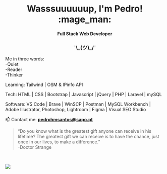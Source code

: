 <h1 align="center">Wasssuuuuuup, I'm Pedro! :mage_man:</h1>
<h4 align="center">Full Stack Web Developer</h4>
<h3 align="center"> ¯\_(ツ)_/¯</h3>

Me in three words:
<br>-Quiet
<br>-Reader
<br>-Thinker

Learning:
Tailwind | OSM & IPinfo API

Tech:
HTML | CSS | Bootstrap | Javascript | jQuery | PHP | Laravel | mySQL

Software:
VS Code | Brave | WinSCP | Postman | MySQL Workbench | Adobe Illustrator, Photoshop, Lightroom | Figma | Visual SEO Studio

📫 Contact me: **pedrohmsantos@sapo.pt**

> “Do you know what is the greatest gift anyone can receive in his lifetime? The greatest gift we can receive is to have the chance, just once in our lives, to make a difference.”
> <br>
> -Doctor Strange

<br>

![](https://komarev.com/ghpvc/?username=pedro-santos-web&color=blue&style=flat-for-the-badge&label=PROFILE+VIEWS)
